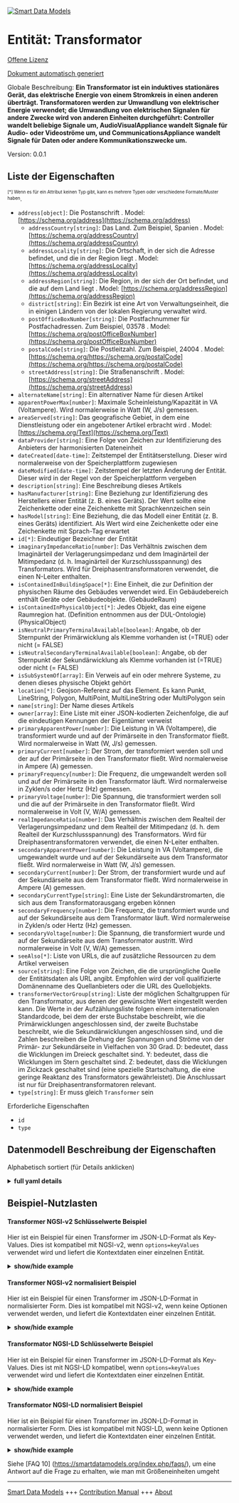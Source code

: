 <!-- 10-Header -->    
[![Smart Data Models](https://smartdatamodels.org/wp-content/uploads/2022/01/SmartDataModels_logo.png "Logo")](https://smartdatamodels.org)    
Entität: Transformator    
======================<!-- /10-Header -->    
<!-- 15-License -->    
[Offene Lizenz](https://github.com/smart-data-models//dataModel.S4BLDG/blob/master/Transformer/LICENSE.md)    
[Dokument automatisch generiert](https://docs.google.com/presentation/d/e/2PACX-1vTs-Ng5dIAwkg91oTTUdt8ua7woBXhPnwavZ0FxgR8BsAI_Ek3C5q97Nd94HS8KhP-r_quD4H0fgyt3/pub?start=false&loop=false&delayms=3000#slide=id.gb715ace035_0_60)    
<!-- /15-License -->    
<!-- 20-Description -->    
Globale Beschreibung: **Ein Transformator ist ein induktives stationäres Gerät, das elektrische Energie von einem Stromkreis in einen anderen überträgt.  Transformatoren werden zur Umwandlung von elektrischer Energie verwendet; die Umwandlung von elektrischen Signalen für andere Zwecke wird von anderen Einheiten durchgeführt: Controller wandelt beliebige Signale um, AudioVisualAppliance wandelt Signale für Audio- oder Videoströme um, und CommunicationsAppliance wandelt Signale für Daten oder andere Kommunikationszwecke um.**    
Version: 0.0.1    
<!-- /20-Description -->    
<!-- 30-PropertiesList -->    
## Liste der Eigenschaften    
<sup><sub>[*] Wenn es für ein Attribut keinen Typ gibt, kann es mehrere Typen oder verschiedene Formate/Muster haben</sub></sup>.    
- `address[object]`: Die Postanschrift  . Model: [https://schema.org/address](https://schema.org/address)	- `addressCountry[string]`: Das Land. Zum Beispiel, Spanien  . Model: [https://schema.org/addressCountry](https://schema.org/addressCountry)    
	- `addressLocality[string]`: Die Ortschaft, in der sich die Adresse befindet, und die in der Region liegt  . Model: [https://schema.org/addressLocality](https://schema.org/addressLocality)    
	- `addressRegion[string]`: Die Region, in der sich der Ort befindet, und die auf dem Land liegt  . Model: [https://schema.org/addressRegion](https://schema.org/addressRegion)    
	- `district[string]`: Ein Bezirk ist eine Art von Verwaltungseinheit, die in einigen Ländern von der lokalen Regierung verwaltet wird.      
	- `postOfficeBoxNumber[string]`: Die Postfachnummer für Postfachadressen. Zum Beispiel, 03578  . Model: [https://schema.org/postOfficeBoxNumber](https://schema.org/postOfficeBoxNumber)    
	- `postalCode[string]`: Die Postleitzahl. Zum Beispiel, 24004  . Model: [https://schema.org/https://schema.org/postalCode](https://schema.org/https://schema.org/postalCode)    
	- `streetAddress[string]`: Die Straßenanschrift  . Model: [https://schema.org/streetAddress](https://schema.org/streetAddress)    
- `alternateName[string]`: Ein alternativer Name für diesen Artikel  - `apparentPowerMax[number]`: Maximale Scheinleistung/Kapazität in VA (Voltampere). Wird normalerweise in Watt (W, J/s) gemessen.  - `areaServed[string]`: Das geografische Gebiet, in dem eine Dienstleistung oder ein angebotener Artikel erbracht wird  . Model: [https://schema.org/Text](https://schema.org/Text)- `dataProvider[string]`: Eine Folge von Zeichen zur Identifizierung des Anbieters der harmonisierten Dateneinheit  - `dateCreated[date-time]`: Zeitstempel der Entitätserstellung. Dieser wird normalerweise von der Speicherplattform zugewiesen  - `dateModified[date-time]`: Zeitstempel der letzten Änderung der Entität. Dieser wird in der Regel von der Speicherplattform vergeben  - `description[string]`: Eine Beschreibung dieses Artikels  - `hasManufacturer[string]`: Eine Beziehung zur Identifizierung des Herstellers einer Entität (z. B. eines Geräts). Der Wert sollte eine Zeichenkette oder eine Zeichenkette mit Sprachkennzeichen sein  - `hasModel[string]`: Eine Beziehung, die das Modell einer Entität (z. B. eines Geräts) identifiziert. Als Wert wird eine Zeichenkette oder eine Zeichenkette mit Sprach-Tag erwartet  - `id[*]`: Eindeutiger Bezeichner der Entität  - `imaginaryImpedanceRatio[number]`: Das Verhältnis zwischen dem Imaginärteil der Verlagerungsimpedanz und dem Imaginärteil der Mitimpedanz (d. h. Imaginärteil der Kurzschlussspannung) des Transformators. Wird für Dreiphasentransformatoren verwendet, die einen N-Leiter enthalten.  - `isContainedInBuildingSpace[*]`: Eine Einheit, die zur Definition der physischen Räume des Gebäudes verwendet wird. Ein Gebäudebereich enthält Geräte oder Gebäudeobjekte. (GebäudeRaum)  - `isContainedInPhysicalObject[*]`: Jedes Objekt, das eine eigene Raumregion hat.  (Definition entnommen aus der DUL-Ontologie) (PhysicalObject)  - `isNeutralPrimaryTerminalAvailable[boolean]`: Angabe, ob der Sternpunkt der Primärwicklung als Klemme vorhanden ist (=TRUE) oder nicht (= FALSE)  - `isNeutralSecondaryTerminalAvailable[boolean]`: Angabe, ob der Sternpunkt der Sekundärwicklung als Klemme vorhanden ist (=TRUE) oder nicht (= FALSE)  - `isSubSystemOf[array]`: Ein Verweis auf ein oder mehrere Systeme, zu denen dieses physische Objekt gehört  - `location[*]`: Geojson-Referenz auf das Element. Es kann Punkt, LineString, Polygon, MultiPoint, MultiLineString oder MultiPolygon sein  - `name[string]`: Der Name dieses Artikels  - `owner[array]`: Eine Liste mit einer JSON-kodierten Zeichenfolge, die auf die eindeutigen Kennungen der Eigentümer verweist  - `primaryApparentPower[number]`: Die Leistung in VA (Voltampere), die transformiert wurde und auf der Primärseite in den Transformator fließt. Wird normalerweise in Watt (W, J/s) gemessen.  - `primaryCurrent[number]`: Der Strom, der transformiert werden soll und der auf der Primärseite in den Transformator fließt. Wird normalerweise in Ampere (A) gemessen.  - `primaryFrequency[number]`: Die Frequenz, die umgewandelt werden soll und auf der Primärseite in den Transformator läuft. Wird normalerweise in Zyklen/s oder Hertz (Hz) gemessen.  - `primaryVoltage[number]`: Die Spannung, die transformiert werden soll und die auf der Primärseite in den Transformator fließt. Wird normalerweise in Volt (V, W/A) gemessen.  - `realImpedanceRatio[number]`: Das Verhältnis zwischen dem Realteil der Verlagerungsimpedanz und dem Realteil der Mitimpedanz (d. h. dem Realteil der Kurzschlussspannung) des Transformators. Wird für Dreiphasentransformatoren verwendet, die einen N-Leiter enthalten.  - `secondaryApparentPower[number]`: Die Leistung in VA (Voltampere), die umgewandelt wurde und auf der Sekundärseite aus dem Transformator fließt. Wird normalerweise in Watt (W, J/s) gemessen.  - `secondaryCurrent[number]`: Der Strom, der transformiert wurde und auf der Sekundärseite aus dem Transformator fließt. Wird normalerweise in Ampere (A) gemessen.  - `secondaryCurrentType[string]`: Eine Liste der Sekundärstromarten, die sich aus dem Transformatorausgang ergeben können  - `secondaryFrequency[number]`: Die Frequenz, die transformiert wurde und auf der Sekundärseite aus dem Transformator läuft. Wird normalerweise in Zyklen/s oder Hertz (Hz) gemessen.  - `secondaryVoltage[number]`: Die Spannung, die transformiert wurde und auf der Sekundärseite aus dem Transformator austritt. Wird normalerweise in Volt (V, W/A) gemessen.  - `seeAlso[*]`: Liste von URLs, die auf zusätzliche Ressourcen zu dem Artikel verweisen  - `source[string]`: Eine Folge von Zeichen, die die ursprüngliche Quelle der Entitätsdaten als URL angibt. Empfohlen wird der voll qualifizierte Domänenname des Quellanbieters oder die URL des Quellobjekts.  - `transformerVectorGroup[string]`: Liste der möglichen Schaltgruppen für den Transformator, aus denen der gewünschte Wert eingestellt werden kann. Die Werte in der Aufzählungsliste folgen einem internationalen Standardcode, bei dem der erste Buchstabe beschreibt, wie die Primärwicklungen angeschlossen sind, der zweite Buchstabe beschreibt, wie die Sekundärwicklungen angeschlossen sind, und die Zahlen beschreiben die Drehung der Spannungen und Ströme von der Primär- zur Sekundärseite in Vielfachen von 30 Grad. D: bedeutet, dass die Wicklungen im Dreieck geschaltet sind. Y: bedeutet, dass die Wicklungen im Stern geschaltet sind. Z: bedeutet, dass die Wicklungen im Zickzack geschaltet sind (eine spezielle Startschaltung, die eine geringe Reaktanz des Transformators gewährleistet). Die Anschlussart ist nur für Dreiphasentransformatoren relevant.  - `type[string]`: Er muss gleich `Transformer` sein  <!-- /30-PropertiesList -->    
<!-- 35-RequiredProperties -->    
Erforderliche Eigenschaften    
- `id`  - `type`  <!-- /35-RequiredProperties -->    
<!-- 40-RequiredProperties -->    
<!-- /40-RequiredProperties -->    
<!-- 50-DataModelHeader -->    
## Datenmodell Beschreibung der Eigenschaften    
Alphabetisch sortiert (für Details anklicken)    
<!-- /50-DataModelHeader -->    
<!-- 60-ModelYaml -->    
<details><summary><strong>full yaml details</strong></summary>      
```yaml    
Transformer:      
  description: 'A transformer is an inductive stationary device that transfers electrical energy from one circuit to another.  Transformer is used to transform electric power; conversion of electric signals for other purposes is handled at other entities: Controller converts arbitrary signals, AudioVisualAppliance converts signals for audio or video streams, and CommunicationsAppliance converts signals for data or other communications usage.'      
  properties:      
    address:      
      description: The mailing address      
      properties:      
        addressCountry:      
          description: 'The country. For example, Spain'      
          type: string      
          x-ngsi:      
            model: https://schema.org/addressCountry      
            type: Property      
        addressLocality:      
          description: 'The locality in which the street address is, and which is in the region'      
          type: string      
          x-ngsi:      
            model: https://schema.org/addressLocality      
            type: Property      
        addressRegion:      
          description: 'The region in which the locality is, and which is in the country'      
          type: string      
          x-ngsi:      
            model: https://schema.org/addressRegion      
            type: Property      
        district:      
          description: 'A district is a type of administrative division that, in some countries, is managed by the local government'      
          type: string      
          x-ngsi:      
            type: Property      
        postOfficeBoxNumber:      
          description: 'The post office box number for PO box addresses. For example, 03578'      
          type: string      
          x-ngsi:      
            model: https://schema.org/postOfficeBoxNumber      
            type: Property      
        postalCode:      
          description: 'The postal code. For example, 24004'      
          type: string      
          x-ngsi:      
            model: https://schema.org/https://schema.org/postalCode      
            type: Property      
        streetAddress:      
          description: The street address      
          type: string      
          x-ngsi:      
            model: https://schema.org/streetAddress      
            type: Property      
        streetNr:      
          description: Number identifying a specific property on a public street      
          type: string      
          x-ngsi:      
            type: Property      
      type: object      
      x-ngsi:      
        model: https://schema.org/address      
        type: Property      
    alternateName:      
      description: An alternative name for this item      
      type: string      
      x-ngsi:      
        type: Property      
    apparentPowerMax:      
      description: 'Maximum apparent power/capacity in VA (volt ampere). Usually measured in Watts (W, J/s)'      
      type: number      
      x-ngsi:      
        type: Property      
    areaServed:      
      description: The geographic area where a service or offered item is provided      
      type: string      
      x-ngsi:      
        model: https://schema.org/Text      
        type: Property      
    dataProvider:      
      description: A sequence of characters identifying the provider of the harmonised data entity      
      type: string      
      x-ngsi:      
        type: Property      
    dateCreated:      
      description: Entity creation timestamp. This will usually be allocated by the storage platform      
      format: date-time      
      type: string      
      x-ngsi:      
        type: Property      
    dateModified:      
      description: Timestamp of the last modification of the entity. This will usually be allocated by the storage platform      
      format: date-time      
      type: string      
      x-ngsi:      
        type: Property      
    description:      
      description: A description of this item      
      type: string      
      x-ngsi:      
        type: Property      
    hasManufacturer:      
      description: 'A relationship identifying the manufacturer of an entity (e.g., device). The value is expected to be a string or a string with language tag'      
      type: string      
      x-ngsi:      
        type: Property      
    hasModel:      
      description: 'A relationship identifying the model of an entity (e.g., device). The value is expected to be a string or a string with language tag'      
      type: string      
      x-ngsi:      
        type: Property      
    id:      
      anyOf:      
        - description: Identifier format of any NGSI entity      
          maxLength: 256      
          minLength: 1      
          pattern: ^[\w\-\.\{\}\$\+\*\[\]`|~^@!,:\\]+$      
          type: string      
          x-ngsi:      
            type: Property      
        - description: Identifier format of any NGSI entity      
          format: uri      
          type: string      
          x-ngsi:      
            type: Property      
      description: Unique identifier of the entity      
      x-ngsi:      
        type: Property      
    imaginaryImpedanceRatio:      
      description: The ratio between the imaginary part of the zero sequence impedance and the imaginary part of the positive impedance (i.e. imaginary part of the short-circuit voltage) of the transformer. Used for three-phase transformer which includes a N-conductor      
      type: number      
      x-ngsi:      
        type: Property      
    isContainedInBuildingSpace:      
      anyOf:      
        - description: Identifier format of any NGSI entity      
          maxLength: 256      
          minLength: 1      
          pattern: ^[\w\-\.\{\}\$\+\*\[\]`|~^@!,:\\]+$      
          type: string      
          x-ngsi:      
            type: Property      
        - description: Identifier format of any NGSI entity      
          format: uri      
          type: string      
          x-ngsi:      
            type: Property      
      description: An entity used to define the physical spaces of the building. A building space contains devices or building objects. (BuildingSpace)      
      x-ngsi:      
        type: Property      
    isContainedInPhysicalObject:      
      anyOf:      
        - description: Identifier format of any NGSI entity      
          maxLength: 256      
          minLength: 1      
          pattern: ^[\w\-\.\{\}\$\+\*\[\]`|~^@!,:\\]+$      
          type: string      
          x-ngsi:      
            type: Property      
        - description: Identifier format of any NGSI entity      
          format: uri      
          type: string      
          x-ngsi:      
            type: Property      
      description: Any Object that has a proper space region.  (Definition extracted from DUL ontology) (PhysicalObject)      
      x-ngsi:      
        type: Property      
    isNeutralPrimaryTerminalAvailable:      
      description: An indication of whether the neutral point of the primary winding is available as a terminal (=TRUE) or not (= FALSE)      
      type: boolean      
      x-ngsi:      
        type: Property      
    isNeutralSecondaryTerminalAvailable:      
      description: An indication of whether the neutral point of the secondary winding is available as a terminal (=TRUE) or not (= FALSE)      
      type: boolean      
      x-ngsi:      
        type: Property      
    isSubSystemOf:      
      description: A reference to a system(s) that this Physical Object is part of      
      items:      
        anyOf:      
          - description: Identifier format of any NGSI entity      
            maxLength: 256      
            minLength: 1      
            pattern: ^[\w\-\.\{\}\$\+\*\[\]`|~^@!,:\\]+$      
            type: string      
            x-ngsi:      
              type: Property      
          - description: Identifier format of any NGSI entity      
            format: uri      
            type: string      
            x-ngsi:      
              type: Property      
        description: Unique identifier of the entity      
        x-ngsi:      
          type: Property      
      type: array      
      x-ngsi:      
        type: Relationship      
    location:      
      description: 'Geojson reference to the item. It can be Point, LineString, Polygon, MultiPoint, MultiLineString or MultiPolygon'      
      oneOf:      
        - description: Geojson reference to the item. Point      
          properties:      
            bbox:      
              items:      
                type: number      
              minItems: 4      
              type: array      
            coordinates:      
              items:      
                type: number      
              minItems: 2      
              type: array      
            type:      
              enum:      
                - Point      
              type: string      
          required:      
            - type      
            - coordinates      
          title: GeoJSON Point      
          type: object      
          x-ngsi:      
            type: GeoProperty      
        - description: Geojson reference to the item. LineString      
          properties:      
            bbox:      
              items:      
                type: number      
              minItems: 4      
              type: array      
            coordinates:      
              items:      
                items:      
                  type: number      
                minItems: 2      
                type: array      
              minItems: 2      
              type: array      
            type:      
              enum:      
                - LineString      
              type: string      
          required:      
            - type      
            - coordinates      
          title: GeoJSON LineString      
          type: object      
          x-ngsi:      
            type: GeoProperty      
        - description: Geojson reference to the item. Polygon      
          properties:      
            bbox:      
              items:      
                type: number      
              minItems: 4      
              type: array      
            coordinates:      
              items:      
                items:      
                  items:      
                    type: number      
                  minItems: 2      
                  type: array      
                minItems: 4      
                type: array      
              type: array      
            type:      
              enum:      
                - Polygon      
              type: string      
          required:      
            - type      
            - coordinates      
          title: GeoJSON Polygon      
          type: object      
          x-ngsi:      
            type: GeoProperty      
        - description: Geojson reference to the item. MultiPoint      
          properties:      
            bbox:      
              items:      
                type: number      
              minItems: 4      
              type: array      
            coordinates:      
              items:      
                items:      
                  type: number      
                minItems: 2      
                type: array      
              type: array      
            type:      
              enum:      
                - MultiPoint      
              type: string      
          required:      
            - type      
            - coordinates      
          title: GeoJSON MultiPoint      
          type: object      
          x-ngsi:      
            type: GeoProperty      
        - description: Geojson reference to the item. MultiLineString      
          properties:      
            bbox:      
              items:      
                type: number      
              minItems: 4      
              type: array      
            coordinates:      
              items:      
                items:      
                  items:      
                    type: number      
                  minItems: 2      
                  type: array      
                minItems: 2      
                type: array      
              type: array      
            type:      
              enum:      
                - MultiLineString      
              type: string      
          required:      
            - type      
            - coordinates      
          title: GeoJSON MultiLineString      
          type: object      
          x-ngsi:      
            type: GeoProperty      
        - description: Geojson reference to the item. MultiLineString      
          properties:      
            bbox:      
              items:      
                type: number      
              minItems: 4      
              type: array      
            coordinates:      
              items:      
                items:      
                  items:      
                    items:      
                      type: number      
                    minItems: 2      
                    type: array      
                  minItems: 4      
                  type: array      
                type: array      
              type: array      
            type:      
              enum:      
                - MultiPolygon      
              type: string      
          required:      
            - type      
            - coordinates      
          title: GeoJSON MultiPolygon      
          type: object      
          x-ngsi:      
            type: GeoProperty      
      x-ngsi:      
        type: GeoProperty      
    name:      
      description: The name of this item      
      type: string      
      x-ngsi:      
        type: Property      
    owner:      
      description: A List containing a JSON encoded sequence of characters referencing the unique Ids of the owner(s)      
      items:      
        anyOf:      
          - description: Identifier format of any NGSI entity      
            maxLength: 256      
            minLength: 1      
            pattern: ^[\w\-\.\{\}\$\+\*\[\]`|~^@!,:\\]+$      
            type: string      
            x-ngsi:      
              type: Property      
          - description: Identifier format of any NGSI entity      
            format: uri      
            type: string      
            x-ngsi:      
              type: Property      
        description: Unique identifier of the entity      
        x-ngsi:      
          type: Property      
      type: array      
      x-ngsi:      
        type: Property      
    primaryApparentPower:      
      description: 'The power in VA (volt ampere) that has been transformed and that runs into the transformer on the primary side. Usually measured in Watts (W, J/s)'      
      type: number      
      x-ngsi:      
        type: Property      
    primaryCurrent:      
      description: The current that is going to be transformed and that runs into the transformer on the primary side. Usually measured in Ampere (A)      
      type: number      
      x-ngsi:      
        type: Property      
    primaryFrequency:      
      description: The frequency that is going to be transformed and that runs into the transformer on the primary side. Usually measured in cycles/s or Hertz (Hz)      
      type: number      
      x-ngsi:      
        type: Property      
    primaryVoltage:      
      description: 'The voltage that is going to be transformed and that runs into the transformer on the primary side. Usually measured in Volts (V, W/A)'      
      type: number      
      x-ngsi:      
        type: Property      
    realImpedanceRatio:      
      description: The ratio between the real part of the zero sequence impedance and the real part of the positive impedance (i.e. real part of the short-circuit voltage) of the transformer. Used for three-phase transformer which includes a N-conductor      
      type: number      
      x-ngsi:      
        type: Property      
    secondaryApparentPower:      
      description: 'The power in VA (volt ampere) that has been transformed and is running out of the transformer on the secondary side. Usually measured in Watts (W, J/s)'      
      type: number      
      x-ngsi:      
        type: Property      
    secondaryCurrent:      
      description: The current that has been transformed and is running out of the transformer on the secondary side. Usually measured in Ampere (A)      
      type: number      
      x-ngsi:      
        type: Property      
    secondaryCurrentType:      
      description: A list of the secondary current types that can result from transformer output      
      type: string      
      x-ngsi:      
        type: Property      
    secondaryFrequency:      
      description: The frequency that has been transformed and is running out of the transformer on the secondary side. Usually measured in cycles/s or Hertz (Hz)      
      type: number      
      x-ngsi:      
        type: Property      
    secondaryVoltage:      
      description: 'The voltage that has been transformed and is running out of the transformer on the secondary side. Usually measured in Volts (V, W/A)'      
      type: number      
      x-ngsi:      
        type: Property      
    seeAlso:      
      description: list of uri pointing to additional resources about the item      
      oneOf:      
        - items:      
            format: uri      
            type: string      
          minItems: 1      
          type: array      
        - format: uri      
          type: string      
      x-ngsi:      
        type: Property      
    source:      
      description: 'A sequence of characters giving the original source of the entity data as a URL. Recommended to be the fully qualified domain name of the source provider, or the URL to the source object'      
      type: string      
      x-ngsi:      
        type: Property      
    transformerVectorGroup:      
      description: 'List of the possible vector groups for the transformer from which that required may be set. Values in the enumeration list follow a standard international code where the first letter describes how the primary windings are connected, the second letter describes how the secondary windings are connected, and the numbers describe the rotation of voltages and currents from the primary to the secondary side in multiples of 30 degrees. D: means that the windings are delta-connected. Y: means that the windings are star-connected. Z: means that the windings are zig-zag connected (a special start-connected providing low reactance of the transformer). The connectivity is only relevant for three-phase transformers'      
      type: string      
      x-ngsi:      
        type: Property      
    type:      
      description: It must be equal to `Transformer`      
      enum:      
        - Transformer      
      type: string      
      x-ngsi:      
        type: Property      
  required:      
    - id      
    - type      
  type: object      
  x-derived-from: "https://saref.etsi.org/saref4bldg/v1.1.2/#s4bldg:Transformer"      
  x-disclaimer: 'Redistribution and use in source and binary forms, with or without modification, are permitted  provided that the license conditions are met. Copyleft (c) 2022 Contributors to Smart Data Models Program'      
  x-license-url: https://github.com/smart-data-models/dataModel.S4BLDG/blob/master/Transformer/LICENSE.md      
  x-model-schema: https://smart-data-models.github.com/dataModel.SAREF4BLDG/Transformer/schema.json      
  x-model-tags: SAREF Transformer      
  x-version: 0.0.1      
```    
</details>      
<!-- /60-ModelYaml -->    
<!-- 70-MiddleNotes -->    
<!-- /70-MiddleNotes -->    
<!-- 80-Examples -->    
## Beispiel-Nutzlasten    
#### Transformer NGSI-v2 Schlüsselwerte Beispiel    
Hier ist ein Beispiel für einen Transformer im JSON-LD-Format als Key-Values. Dies ist kompatibel mit NGSI-v2, wenn `options=keyValues` verwendet wird und liefert die Kontextdaten einer einzelnen Entität.    
<details><summary><strong>show/hide example</strong></summary>      
```json  
{  
  "id": "urn:ngsi-ld:Transformer:4976b0ec-0c96-4ae1-91da-c906da8348da",  
  "type": "Transformer",  
  "apparentPowerMax": 0.17497838413457267,  
  "imaginaryImpedanceRatio": 0.5323895083879017,  
  "isNeutralPrimaryTerminalAvailable": false,  
  "isNeutralSecondaryTerminalAvailable": true,  
  "primaryApparentPower": 0.8765115449298688,  
  "primaryCurrent": 0.871670986786111,  
  "primaryFrequency": 0.141749759362659,  
  "primaryVoltage": 0.5038263292514936,  
  "realImpedanceRatio": 0.06325384828151492,  
  "secondaryApparentPower": 0.45704946090246745,  
  "secondaryCurrent": 0.4016609926228465,  
  "secondaryCurrentType": "Data",  
  "secondaryFrequency": 0.7436141485906284,  
  "secondaryVoltage": 0.4646450009162978,  
  "transformerVectorGroup": "Soft",  
  "isContainedInBuildingSpace": "urn:ngsi-ld:BuildingSpace:51645089-5e36-4b9c-ad25-b97b58506919",  
  "isContainedInPhysicalObject": "urn:ngsi-ld:PhysicalObject:6737e804-54ff-41c0-ba12-90dde24f3d59",  
  "isSubSystemOf": [  
    "urn:ngsi-ld:System:38dfdf15-5a41-412d-9b05-435cb7809e6f",  
    "urn:ngsi-ld:System:b7274b46-33ec-4694-8dda-999197bb58c5",  
    "urn:ngsi-ld:System:b7d5c2ce-fc23-42d0-be8f-9e56a9f3c5db"  
  ],  
  "hasManufacturer": "Transformer Company Inc.",  
  "hasModel": "Transformer 0.1.2",  
  "dateCreated": "2023-01-25T16:42:43Z",  
  "dateModified": "2023-01-26T13:53:42Z",  
  "source": "Import",  
  "name": "Transformer",  
  "alternateName": "Transformer type 2",  
  "description": "Transformer of limited Transformer types",  
  "dataProvider": "IFC file"  
}  
```  
</details>    
#### Transformer NGSI-v2 normalisiert Beispiel    
Hier ist ein Beispiel für einen Transformer im JSON-LD-Format in normalisierter Form. Dies ist kompatibel mit NGSI-v2, wenn keine Optionen verwendet werden, und liefert die Kontextdaten einer einzelnen Entität.    
<details><summary><strong>show/hide example</strong></summary>      
```json  
{  
  "id": "urn:ngsi-ld:Transformer:7dc130e2-e429-4c26-b467-ec9d1f41e7b8",  
  "type": "Transformer",  
  "apparentPowerMax": {  
    "type": "Number",  
    "value": 0.6561932522421066  
  },  
  "imaginaryImpedanceRatio": {  
    "type": "Number",  
    "value": 0.7913482963385954  
  },  
  "isNeutralPrimaryTerminalAvailable": {  
    "type": "Boolean",  
    "value": true  
  },  
  "isNeutralSecondaryTerminalAvailable": {  
    "type": "Boolean",  
    "value": true  
  },  
  "primaryApparentPower": {  
    "type": "Number",  
    "value": 0.23470397848013025  
  },  
  "primaryCurrent": {  
    "type": "Number",  
    "value": 0.7245530289719985  
  },  
  "primaryFrequency": {  
    "type": "Number",  
    "value": 0.18927842693402908  
  },  
  "primaryVoltage": {  
    "type": "Number",  
    "value": 0.359590276424793  
  },  
  "realImpedanceRatio": {  
    "type": "Number",  
    "value": 0.6917590580595899  
  },  
  "secondaryApparentPower": {  
    "type": "Number",  
    "value": 0.10075664755263747  
  },  
  "secondaryCurrent": {  
    "type": "Number",  
    "value": 0.1458215404162363  
  },  
  "secondaryCurrentType": {  
    "type": "Text",  
    "value": "Tasty Wooden Car"  
  },  
  "secondaryFrequency": {  
    "type": "Number",  
    "value": 0.09146741937660052  
  },  
  "secondaryVoltage": {  
    "type": "Number",  
    "value": 0.31779800995261864  
  },  
  "transformerVectorGroup": {  
    "type": "Text",  
    "value": "SMS"  
  },  
  "isContainedInBuildingSpace": {  
    "type": "Text",  
    "value": "urn:ngsi-ld:BuildingSpace:16bccee7-8244-4707-8d4b-c5a06b0fee75"  
  },  
  "isContainedInPhysicalObject": {  
    "type": "Text",  
    "value": "urn:ngsi-ld:PhysicalObject:b9a1bd5e-114e-41ba-b865-25b4b4c5c3c5"  
  },  
  "isSubSystemOf": {  
    "type": "StructuredValue",  
    "value": [  
      "urn:ngsi-ld:System:37554df5-ec0d-4e03-8697-7d562ff2134f",  
      "urn:ngsi-ld:System:e967a169-474b-47a0-bd0c-a76ce8a5f7be",  
      "urn:ngsi-ld:System:49a6b09b-2301-4b6e-a167-54ee44cc83d4"  
    ]  
  },  
  "hasManufacturer": {  
    "type": "Text",  
    "value": "Transformer Company Inc."  
  },  
  "hasModel": {  
    "type": "Text",  
    "value": "Transformer 0.1.2"  
  },  
  "dateCreated": {  
    "type": "DateTime",  
    "value": "2023-01-25T20:08:21.2034652+01:00"  
  },  
  "dateModified": {  
    "type": "DateTime",  
    "value": "2023-01-25T22:13:38.7837862+01:00"  
  },  
  "source": {  
    "type": "Text",  
    "value": "Import"  
  },  
  "name": {  
    "type": "Text",  
    "value": "Transformer"  
  },  
  "alternateName": {  
    "type": "Text",  
    "value": "Transformer type 2"  
  },  
  "description": {  
    "type": "Text",  
    "value": "Transformer of limited Transformer types"  
  },  
  "dataProvider": {  
    "type": "Text",  
    "value": "IFC file"  
  }  
}  
```  
</details>    
#### Transformator NGSI-LD Schlüsselwerte Beispiel    
Hier ist ein Beispiel für einen Transformer im JSON-LD-Format als Key-Values. Dies ist mit NGSI-LD kompatibel, wenn `options=keyValues` verwendet wird und liefert die Kontextdaten einer einzelnen Entität.    
<details><summary><strong>show/hide example</strong></summary>      
```json  
{  
  "id": "urn:ngsi-ld:Transformer:4976b0ec-0c96-4ae1-91da-c906da8348da",  
  "type": "Transformer",  
  "apparentPowerMax": 0.17497838413457267,  
  "imaginaryImpedanceRatio": 0.5323895083879017,  
  "isNeutralPrimaryTerminalAvailable": false,  
  "isNeutralSecondaryTerminalAvailable": true,  
  "primaryApparentPower": 0.8765115449298688,  
  "primaryCurrent": 0.871670986786111,  
  "primaryFrequency": 0.141749759362659,  
  "primaryVoltage": 0.5038263292514936,  
  "realImpedanceRatio": 0.06325384828151492,  
  "secondaryApparentPower": 0.45704946090246745,  
  "secondaryCurrent": 0.4016609926228465,  
  "secondaryCurrentType": "Data",  
  "secondaryFrequency": 0.7436141485906284,  
  "secondaryVoltage": 0.4646450009162978,  
  "transformerVectorGroup": "Soft",  
  "isContainedInBuildingSpace": "urn:ngsi-ld:BuildingSpace:51645089-5e36-4b9c-ad25-b97b58506919",  
  "isContainedInPhysicalObject": "urn:ngsi-ld:PhysicalObject:6737e804-54ff-41c0-ba12-90dde24f3d59",  
  "isSubSystemOf": [  
    "urn:ngsi-ld:System:38dfdf15-5a41-412d-9b05-435cb7809e6f",  
    "urn:ngsi-ld:System:b7274b46-33ec-4694-8dda-999197bb58c5",  
    "urn:ngsi-ld:System:b7d5c2ce-fc23-42d0-be8f-9e56a9f3c5db"  
  ],  
  "hasManufacturer": "Transformer Company Inc.",  
  "hasModel": "Transformer 0.1.2",  
  "dateCreated": "2023-01-25T16:42:43Z",  
  "dateModified": "2023-01-26T13:53:42Z",  
  "source": "Import",  
  "name": "Transformer",  
  "alternateName": "Transformer type 2",  
  "description": "Transformer of limited Transformer types",  
  "dataProvider": "IFC file",  
  "@context": [  
    "https://raw.githubusercontent.com/smart-data-models/dataModel.S4BLDG/master/context.jsonld",  
    "https://uri.etsi.org/ngsi-ld/v1/ngsi-ld-core-context.jsonld"  
  ]  
}  
```  
</details>    
#### Transformator NGSI-LD normalisiert Beispiel    
Hier ist ein Beispiel für einen Transformer im JSON-LD-Format in normalisierter Form. Dies ist kompatibel mit NGSI-LD, wenn keine Optionen verwendet werden, und liefert die Kontextdaten einer einzelnen Entität.    
<details><summary><strong>show/hide example</strong></summary>      
```json  
{  
  "id": "urn:ngsi-ld:Transformer:24b95122-4055-44dc-82ad-09a2bcda9025",  
  "type": "Transformer",  
  "apparentPowerMax": {  
    "type": "Property",  
    "unitCode": "J/s",  
    "observedAt": "2023-01-25T20:30:38Z",  
    "value": 0.24466523496915848  
  },  
  "imaginaryImpedanceRatio": {  
    "type": "Property",  
    "unitCode": "NA",  
    "observedAt": "2023-01-26T00:56:06Z",  
    "value": 0.0034198103714959682  
  },  
  "isNeutralPrimaryTerminalAvailable": {  
    "type": "Property",  
    "value": false  
  },  
  "isNeutralSecondaryTerminalAvailable": {  
    "type": "Property",  
    "value": true  
  },  
  "primaryApparentPower": {  
    "type": "Property",  
    "unitCode": "J/s",  
    "observedAt": "2023-01-26T12:47:55Z",  
    "value": 0.9141641275735504  
  },  
  "primaryCurrent": {  
    "type": "Property",  
    "unitCode": "A",  
    "observedAt": "2023-01-26T04:09:04Z",  
    "value": 0.21921580436899846  
  },  
  "primaryFrequency": {  
    "type": "Property",  
    "unitCode": "Hz",  
    "observedAt": "2023-01-26T11:27:17Z",  
    "value": 0.8873577584995188  
  },  
  "primaryVoltage": {  
    "type": "Property",  
    "unitCode": "W/A",  
    "observedAt": "2023-01-26T07:23:40Z",  
    "value": 0.33421317836814646  
  },  
  "realImpedanceRatio": {  
    "type": "Property",  
    "unitCode": "NA",  
    "observedAt": "2023-01-26T03:38:23Z",  
    "value": 0.6061321069719529  
  },  
  "secondaryApparentPower": {  
    "type": "Property",  
    "unitCode": "J/s",  
    "observedAt": "2023-01-25T19:57:55Z",  
    "value": 0.3997980055591537  
  },  
  "secondaryCurrent": {  
    "type": "Property",  
    "unitCode": "A",  
    "observedAt": "2023-01-26T13:58:27Z",  
    "value": 0.2899846616898377  
  },  
  "secondaryCurrentType": {  
    "type": "Property",  
    "value": "human-resource"  
  },  
  "secondaryFrequency": {  
    "type": "Property",  
    "unitCode": "Hz",  
    "observedAt": "2023-01-26T03:39:16Z",  
    "value": 0.06983160765779406  
  },  
  "secondaryVoltage": {  
    "type": "Property",  
    "unitCode": "W/A",  
    "observedAt": "2023-01-26T07:19:14Z",  
    "value": 0.8594539881916403  
  },  
  "transformerVectorGroup": {  
    "type": "Property",  
    "value": "digital"  
  },  
  "isContainedInBuildingSpace": {  
    "type": "Relationship",  
    "object": "urn:ngsi-ld:BuildingSpace:ded8c891-dfe1-4973-966c-96ab6231373d"  
  },  
  "isContainedInPhysicalObject": {  
    "type": "Relationship",  
    "object": "urn:ngsi-ld:PhysicalObject:aab67381-2a15-4bdc-ab0f-953b17253b8f"  
  },  
  "isSubSystemOf": [  
    {  
      "type": "Relationship",  
      "object": "urn:ngsi-ld:System:d06b6674-162c-4593-a8fd-3874ef353008"  
    },  
    {  
      "type": "Relationship",  
      "object": "urn:ngsi-ld:System:d0aca3bd-bf1b-4e9e-a998-a76c9b1ac7a6"  
    },  
    {  
      "type": "Relationship",  
      "object": "urn:ngsi-ld:System:1ab049a0-7295-4eef-82a1-0bb422132435"  
    }  
  ],  
  "hasManufacturer": {  
    "type": "Property",  
    "value": "Transformer Company Inc."  
  },  
  "hasModel": {  
    "type": "Property",  
    "value": "Transformer 0.1.2"  
  },  
  "dateCreated": {  
    "type": "Property",  
    "value": "2023-01-26T06:32:52Z"  
  },  
  "dateModified": {  
    "type": "Property",  
    "value": "2023-01-26T05:11:11Z"  
  },  
  "source": {  
    "type": "Property",  
    "value": "Import"  
  },  
  "name": {  
    "type": "Property",  
    "value": "Transformer"  
  },  
  "alternateName": {  
    "type": "Property",  
    "value": "Transformer type 2"  
  },  
  "description": {  
    "type": "Property",  
    "value": "Transformer of limited Transformer types"  
  },  
  "dataProvider": {  
    "type": "Property",  
    "value": "IFC file"  
  },  
  "@context": [  
    "https://raw.githubusercontent.com/smart-data-models/dataModel.S4BLDG/master/context.jsonld",  
    "https://uri.etsi.org/ngsi-ld/v1/ngsi-ld-core-context.jsonld"  
  ]  
}  
```  
</details><!-- /80-Examples -->    
<!-- 90-FooterNotes -->    
<!-- /90-FooterNotes -->    
<!-- 95-Units -->    
Siehe [FAQ 10] (https://smartdatamodels.org/index.php/faqs/), um eine Antwort auf die Frage zu erhalten, wie man mit Größeneinheiten umgeht    
<!-- /95-Units -->    
<!-- 97-LastFooter -->    
---    
[Smart Data Models](https://smartdatamodels.org) +++ [Contribution Manual](https://bit.ly/contribution_manual) +++ [About](https://bit.ly/Introduction_SDM)<!-- /97-LastFooter -->    
